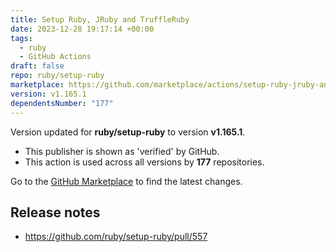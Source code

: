 ```yaml
---
title: Setup Ruby, JRuby and TruffleRuby
date: 2023-12-28 19:17:14 +00:00
tags:
  - ruby
  - GitHub Actions
draft: false
repo: ruby/setup-ruby
marketplace: https://github.com/marketplace/actions/setup-ruby-jruby-and-truffleruby
version: v1.165.1
dependentsNumber: "177"
---
```



Version updated for **ruby/setup-ruby** to version **v1.165.1**.
- This publisher is shown as 'verified' by GitHub.
- This action is used across all versions by **177** repositories.

Go to the [GitHub Marketplace](https://github.com/marketplace/actions/setup-ruby-jruby-and-truffleruby) to find the latest changes.

## Release notes

* https://github.com/ruby/setup-ruby/pull/557
